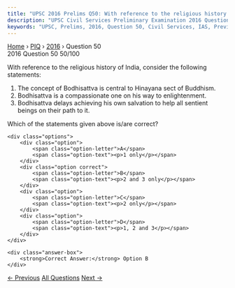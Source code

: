 ```yaml
---
title: "UPSC 2016 Prelims Q50: With reference to the religious history of India, consider t..."
description: "UPSC Civil Services Preliminary Examination 2016 Question 50 with options and answer"
keywords: "UPSC, Prelims, 2016, Question 50, Civil Services, IAS, Previous Year Questions"
---
```


<nav class="breadcrumb">
    <a href="../../">Home</a>
    <span>›</span>
    <a href="../">PIQ</a>
    <span>›</span>
    <a href="./">2016</a>
    <span>›</span>
    <span>Question 50</span>
</nav>

<div class="question-header">
    <div class="question-meta">
        <span class="year-badge">2016</span>
        <span class="question-number">Question 50</span>
        <span class="progress">50/100</span>
    </div>
    <div class="progress-bar">
        <div class="progress-fill" style="width: 50.0%"></div>
    </div>
</div>

<div class="question-content">
    <div class="question-text">
        <p>With reference to the religious history of India, consider the following<br />
statements:</p>
<ol>
<li>The concept of Bodhisattva is central to Hinayana sect of Buddhism.</li>
<li>Bodhisattva is a compassionate one on his way to enlightenment.</li>
<li>Bodhisattva delays achieving his own salvation to help all sentient beings on their path to it.</li>
</ol>
<p>Which of the statements given above is/are correct?</p>
    </div>
    
    <div class="options">
        <div class="option">
            <span class="option-letter">A</span>
            <span class="option-text"><p>1 only</p></span>
        </div>
        <div class="option correct">
            <span class="option-letter">B</span>
            <span class="option-text"><p>2 and 3 only</p></span>
        </div>
        <div class="option">
            <span class="option-letter">C</span>
            <span class="option-text"><p>2 only</p></span>
        </div>
        <div class="option">
            <span class="option-letter">D</span>
            <span class="option-text"><p>1, 2 and 3</p></span>
        </div>
    </div>

    <div class="answer-box">
        <strong>Correct Answer:</strong> Option B
    </div>
</div>

<div class="question-nav">
    <a href="../q049-the-swadeshi-and-boycott-adopted-as-methods-of-str/" class="nav-btn prev">← Previous</a>
    <a href="../" class="nav-btn center">All Questions</a>
    <a href="../q051-doctors-without-borders-medecins-sans-frontiercs-o/" class="nav-btn next">Next →</a>
</div>
